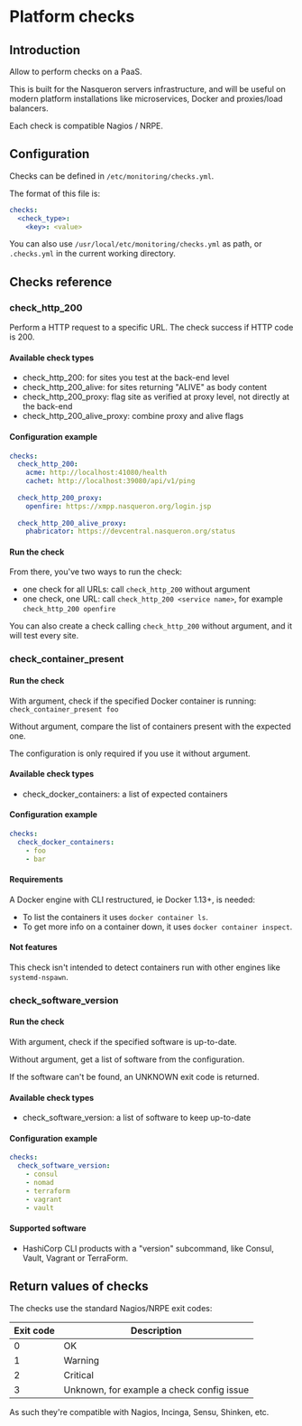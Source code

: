 # Platform checks

## Introduction

Allow to perform checks on a PaaS.

This is built for the Nasqueron servers infrastructure,
and will be useful on modern platform installations
like microservices, Docker and proxies/load balancers.

Each check is compatible Nagios / NRPE.

## Configuration

Checks can be defined in `/etc/monitoring/checks.yml`.

The format of this file is:

```yaml
checks:
  <check_type>:
    <key>: <value>
```

You can also use `/usr/local/etc/monitoring/checks.yml` as path,
or `.checks.yml` in the current working directory.

## Checks reference

### check_http_200

Perform a HTTP request to a specific URL. The check success if HTTP code is 200.

#### Available check types

* check_http_200: for sites you test at the back-end level
* check_http_200_alive: for sites returning "ALIVE" as body content
* check_http_200_proxy: flag site as verified at proxy level, not directly at the back-end
* check_http_200_alive_proxy: combine proxy and alive flags

####  Configuration example

```yaml
checks:
  check_http_200:
    acme: http://localhost:41080/health
    cachet: http://localhost:39080/api/v1/ping
    
  check_http_200_proxy:
    openfire: https://xmpp.nasqueron.org/login.jsp
    
  check_http_200_alive_proxy:
    phabricator: https://devcentral.nasqueron.org/status
```

#### Run the check

From there, you've two ways to run the check:

* one check for all URLs: call `check_http_200` without argument
* one check, one URL: call `check_http_200 <service name>`, for example `check_http_200 openfire`

You can also create a check calling `check_http_200` without argument,
and it will test every site.

### check_container_present

#### Run the check

With argument, check if the specified Docker container is running:
`check_container_present foo`

Without argument, compare the list of containers present with
the expected one.

The configuration is only required if you use it without argument.

#### Available check types

* check_docker_containers: a list of expected containers

####  Configuration example

```yaml
checks:
  check_docker_containers:
    - foo
    - bar
```

#### Requirements

A Docker engine with CLI restructured, ie Docker 1.13+, is needed:
  * To list the containers it uses `docker container ls`.
  * To get more info on a container down,
    it uses `docker container inspect`.

#### Not features

This check isn't intended to detect containers
run with other engines like `systemd-nspawn`.

### check_software_version

#### Run the check

With argument, check if the specified software is up-to-date.

Without argument, get a list of software from the configuration.

If the software can't be found, an UNKNOWN exit code is returned.

#### Available check types

* check_software_version: a list of software to keep up-to-date

#### Configuration example

```yaml
checks:
  check_software_version:
    - consul
    - nomad
    - terraform
    - vagrant
    - vault
```

#### Supported software

* HashiCorp CLI products with a "version" subcommand, like Consul, Vault, Vagrant or TerraForm.

## Return values of checks

The checks use the standard Nagios/NRPE exit codes: 

| Exit code | Description                               |
|-----------|-------------------------------------------|
| 0         | OK                                        |
| 1         | Warning                                   |
| 2         | Critical                                  |
| 3         | Unknown, for example a check config issue |

As such they're compatible with Nagios, Incinga, Sensu, Shinken, etc.
